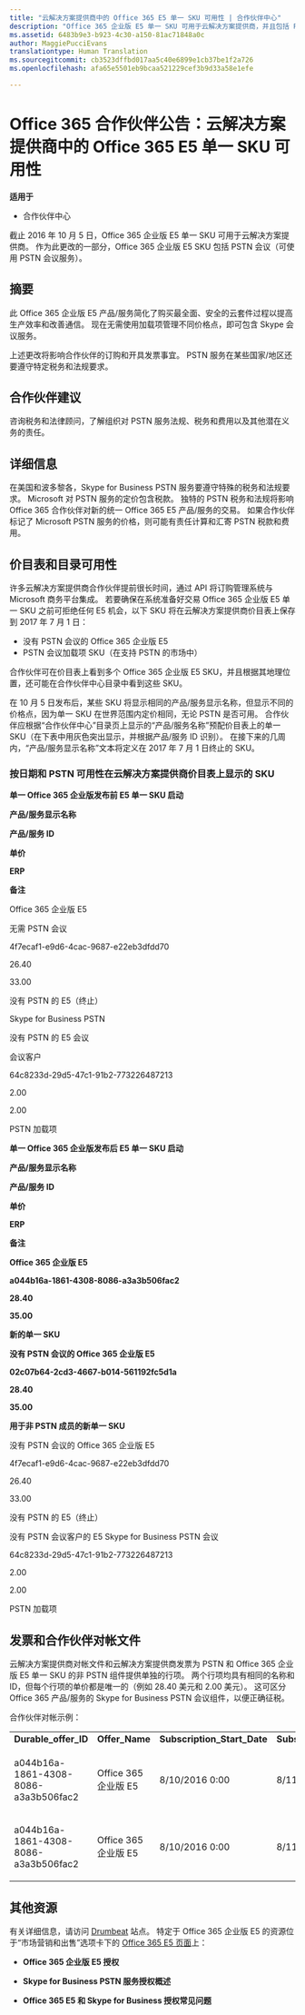 ```yaml
---
title: "云解决方案提供商中的 Office 365 E5 单一 SKU 可用性 | 合作伙伴中心"
description: "Office 365 企业版 E5 单一 SKU 可用于云解决方案提供商，并且包括 PSTN 会议。"
ms.assetid: 6483b9e3-b923-4c30-a150-81ac71848a0c
author: MaggiePucciEvans
translationtype: Human Translation
ms.sourcegitcommit: cb3523dffbd017aa5c40e6899e1cb37be1f2a726
ms.openlocfilehash: afa65e5501eb9bcaa521229cef3b9d33a58e1efe

---
```


# Office 365 合作伙伴公告：云解决方案提供商中的 Office 365 E5 单一 SKU 可用性

**适用于**

-  合作伙伴中心

截止 2016 年 10 月 5 日，Office 365 企业版 E5 单一 SKU 可用于云解决方案提供商。 作为此更改的一部分，Office 365 企业版 E5 SKU 包括 PSTN 会议（可使用 PSTN 会议服务）。

## 摘要


此 Office 365 企业版 E5 产品/服务简化了购买最全面、安全的云套件过程以提高生产效率和改善通信。 现在无需使用加载项管理不同价格点，即可包含 Skype 会议服务。

上述更改将影响合作伙伴的订购和开具发票事宜。 PSTN 服务在某些国家/地区还要遵守特定税务和法规要求。

## 合作伙伴建议


咨询税务和法律顾问，了解组织对 PSTN 服务法规、税务和费用以及其他潜在义务的责任。

## 详细信息


在美国和波多黎各，Skype for Business PSTN 服务要遵守特殊的税务和法规要求。 Microsoft 对 PSTN 服务的定价包含税款。 独特的 PSTN 税务和法规将影响 Office 365 合作伙伴对新的统一 Office 365 E5 产品/服务的交易。 如果合作伙伴标记了 Microsoft PSTN 服务的价格，则可能有责任计算和汇寄 PSTN 税款和费用。

## 价目表和目录可用性


许多云解决方案提供商合作伙伴提前很长时间，通过 API 将订购管理系统与 Microsoft 商务平台集成。 若要确保在系统准备好交易 Office 365 企业版 E5 单一 SKU 之前可拒绝任何 E5 机会，以下 SKU 将在云解决方案提供商价目表上保存到 2017 年 7 月 1 日：

-   没有 PSTN 会议的 Office 365 企业版 E5
-   PSTN 会议加载项 SKU（在支持 PSTN 的市场中）

合作伙伴可在价目表上看到多个 Office 365 企业版 E5 SKU，并且根据其地理位置，还可能在合作伙伴中心目录中看到这些 SKU。

在 10 月 5 日发布后，某些 SKU 将显示相同的产品/服务显示名称，但显示不同的价格点，因为单一 SKU 在世界范围内定价相同，无论 PSTN 是否可用。 合作伙伴应根据“合作伙伴中心”目录页上显示的“产品/服务名称”预配价目表上的单一 SKU（在下表中用灰色突出显示，并根据产品/服务 ID 识别）。 在接下来的几周内，“产品/服务显示名称”文本将定义在 2017 年 7 月 1 日终止的 SKU。

### 按日期和 PSTN 可用性在云解决方案提供商价目表上显示的 SKU

**单一 Office 365 企业版发布前 E5 单一 SKU 启动**

**产品/服务显示名称**

**产品/服务 ID**

**单价**

**ERP**

**备注**

Office 365 企业版 E5

无需 PSTN 会议

4f7ecaf1-e9d6-4cac-9687-e22eb3dfdd70

26.40

33.00

没有 PSTN 的 E5（终止）

Skype for Business PSTN

没有 PSTN 的 E5 会议

会议客户

64c8233d-29d5-47c1-91b2-773226487213

2.00

2.00

PSTN 加载项

 

**单一 Office 365 企业版发布后 E5 单一 SKU 启动**

**产品/服务显示名称**

**产品/服务 ID**

**单价**

**ERP**

**备注**

**Office 365 企业版 E5**

**a044b16a-1861-4308-8086-a3a3b506fac2**

**28.40**

**35.00**

**新的单一 SKU**

**没有 PSTN 会议的 Office 365 企业版 E5**

**02c07b64-2cd3-4667-b014-561192fc5d1a**

**28.40**

**35.00**

**用于非 PSTN 成员的新单一 SKU**

没有 PSTN 会议的 Office 365 企业版 E5

4f7ecaf1-e9d6-4cac-9687-e22eb3dfdd70

26.40

33.00

没有 PSTN 的 E5（终止）

没有 PSTN 会议客户的 E5 Skype for Business PSTN 会议

64c8233d-29d5-47c1-91b2-773226487213

2.00

2.00

PSTN 加载项

 

## <a href="" id="invoices-and-partner-reconciliation-files-"></a>发票和合作伙伴对帐文件


云解决方案提供商对帐文件和云解决方案提供商发票为 PSTN 和 Office 365 企业版 E5 单一 SKU 的非 PSTN 组件提供单独的行项。 两个行项均具有相同的名称和 ID，但每个行项的单价都是唯一的（例如 28.40 美元和 2.00 美元）。 这可区分 Office 365 产品/服务的 Skype for Business PSTN 会议组件，以便正确征税。

合作伙伴对帐示例：

<table>
<colgroup>
<col width="12%" />
<col width="12%" />
<col width="12%" />
<col width="12%" />
<col width="12%" />
<col width="12%" />
<col width="12%" />
<col width="12%" />
</colgroup>
<tbody>
<tr class="odd">
<td><strong>Durable_offer_ID</strong></td>
<td><strong>Offer_Name</strong></td>
<td><strong>Subscription_Start_Date</strong></td>
<td><strong>Subscription_End_Date</strong></td>
<td><strong>Charge_Start_Date</strong></td>
<td><strong>Charge_End_Date</strong></td>
<td><strong>Charge_Type</strong></td>
<td><strong>Unit_Price</strong></td>
</tr>
<tr class="even">
<td><p>a044b16a-1861-4308-8086-a3a3b506fac2</p></td>
<td><p>Office 365 企业版 E5</p></td>
<td><p>8/10/2016 0:00</p></td>
<td><p>8/11/2016 0:00</p></td>
<td><p>8/11/2016 0:00</p></td>
<td><p>9/10/2016 0:00</p></td>
<td><p>周期费用</p></td>
<td><p>28.40</p></td>
</tr>
<tr class="odd">
<td><p>a044b16a-1861-4308-8086-a3a3b506fac2</p></td>
<td><p>Office 365 企业版 E5</p></td>
<td><p>8/10/2016 0:00</p></td>
<td><p>8/11/2016 0:00</p></td>
<td><p>8/11/2016 0:00</p></td>
<td><p>9/10/2016 0:00</p></td>
<td><p>周期费用</p></td>
<td><p>2.00</p></td>
</tr>
</tbody>
</table>

 

## 其他资源


有关详细信息，请访问 [Drumbeat](https://drumbeat.office.com/Pages/home2016.aspx) 站点。 特定于 Office 365 企业版 E5 的资源位于“市场营销和出售”选项卡下的 [Office 365 E5 页面](https://drumbeat.office.com/partner/pages/e5.aspx)上：

-   **Office 365 企业版 E5 授权**

-   **Skype for Business PSTN 服务授权概述**

-   **Office 365 E5 和 Skype for Business 授权常见问题**

 

 






<!--HONumber=Jan17_HO2-->


